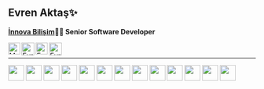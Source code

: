 <!DOCTYPE html>
<html>
 <head>
 </head>
  <body>
<section>
   <h2>Evren Aktaş✨</h2>
 <strong><p><a href="https://www.linkedin.com/company/innova">İnnova Bilişim</a>👨‍💻 Senior Software Developer</p></strong>
  
</section>
 
<section>
<a href="https://www.linkedin.com/in/evren-akta%C5%9F-94a8b0133/" target="_blank">
   <img align="left" alt="Md. Shakil Hossain | Linkedin" width="24px" src="https://github.com/piyushP7pravin/piyushP7pravin/blob/master/Linkedin.svg" />
  </a>
 
  <a href="https://twitter.com/_evrenaktas" target="_blank">
    <img align="left" alt="Evren Aktaş | Twitter" width="26px" src="https://github.com/piyushP7pravin/piyushP7pravin/blob/master/Twitter.svg" />
  </a>
  <a href="https://www.instagram.com/eaktassssss/" target="_blank">
    <img align="left" alt="Evren Aktaş | Instagram" width="24px" src="https://github.com/piyushP7pravin/piyushP7pravin/blob/master/Instagram.svg" />
  </a>
  <a href="https://medium.com/@evren.aktas" target="_blank">
   <img align="left" alt="Evren Aktaş | Website" width="26px" src="https://github.com/shakiliitju/shakiliitju/blob/main/world-wide-web.svg" />
  </a>
<br>
<hr>
</section>
 
<p>
 <img width ='32' src ='https://raw.githubusercontent.com/rahulbanerjee26/githubAboutMeGenerator/main/icons/csharp.svg'> 
 <img width ='32' src ='https://raw.githubusercontent.com/rahulbanerjee26/githubAboutMeGenerator/main/icons/dotnet.svg'>
 <img width ='32' src ='https://raw.githubusercontent.com/rahulbanerjee26/githubAboutMeGenerator/main/icons/rabbitmq.svg'>
<img width ='32' src ='https://raw.githubusercontent.com/rahulbanerjee26/githubAboutMeGenerator/main/icons/redis.svg'> </a>
<img width ='32' src ='https://raw.githubusercontent.com/rahulbanerjee26/githubAboutMeGenerator/main/icons/elasticsearch.svg'>
<img width ='32' src ='https://raw.githubusercontent.com/rahulbanerjee26/githubAboutMeGenerator/main/icons/kibana.svg'>
 <img width ='32' src ='https://raw.githubusercontent.com/rahulbanerjee26/githubAboutMeGenerator/main/icons/mongodb.svg'> 
<img width ='32' src ='https://raw.githubusercontent.com/rahulbanerjee26/githubAboutMeGenerator/main/icons/postman.svg'>
<img width ='32' src ='https://raw.githubusercontent.com/rahulbanerjee26/githubAboutMeGenerator/main/icons/docker.svg'>
 <img width ='32' src ='https://raw.githubusercontent.com/rahulbanerjee26/githubAboutMeGenerator/main/icons/git.svg'>
 <img width ='32' src ='https://raw.githubusercontent.com/rahulbanerjee26/githubAboutMeGenerator/main/icons/github.svg'>
<img width ='32' src ='https://raw.githubusercontent.com/rahulbanerjee26/githubAboutMeGenerator/main/icons/stack-overflow.svg'>
<img width ='32' src ='https://raw.githubusercontent.com/rahulbanerjee26/githubAboutMeGenerator/main/icons/medium.svg'>

</p>
 <br>
</body>
</html>
